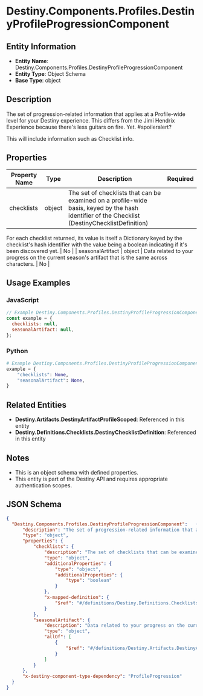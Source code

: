 # Destiny.Components.Profiles.DestinyProfileProgressionComponent

## Entity Information
- **Entity Name**: Destiny.Components.Profiles.DestinyProfileProgressionComponent
- **Entity Type**: Object Schema
- **Base Type**: object

## Description
The set of progression-related information that applies at a Profile-wide level for your Destiny experience. This differs from the Jimi Hendrix Experience because there's less guitars on fire. Yet. #spoileralert?
This will include information such as Checklist info.

## Properties

| Property Name | Type | Description | Required |
|---------------|------|-------------|----------|
| checklists | object | The set of checklists that can be examined on a profile-wide basis, keyed by the hash identifier of the Checklist (DestinyChecklistDefinition)
For each checklist returned, its value is itself a Dictionary keyed by the checklist's hash identifier with the value being a boolean indicating if it's been discovered yet. | No |
| seasonalArtifact | object | Data related to your progress on the current season's artifact that is the same across characters. | No |

## Usage Examples

### JavaScript
```javascript
// Example Destiny.Components.Profiles.DestinyProfileProgressionComponent object
const example = {
  checklists: null,
  seasonalArtifact: null,
};
```

### Python
```python
# Example Destiny.Components.Profiles.DestinyProfileProgressionComponent object
example = {
    "checklists": None,
    "seasonalArtifact": None,
}
```

## Related Entities
- **Destiny.Artifacts.DestinyArtifactProfileScoped**: Referenced in this entity
- **Destiny.Definitions.Checklists.DestinyChecklistDefinition**: Referenced in this entity

## Notes
- This is an object schema with defined properties.
- This entity is part of the Destiny API and requires appropriate authentication scopes.

## JSON Schema
```json
{
  "Destiny.Components.Profiles.DestinyProfileProgressionComponent":   {
      "description": "The set of progression-related information that applies at a Profile-wide level for your Destiny experience. This differs from the Jimi Hendrix Experience because there's less guitars on fire. Yet. #spoileralert?\r\nThis will include information such as Checklist info.",
      "type": "object",
      "properties": {
          "checklists": {
              "description": "The set of checklists that can be examined on a profile-wide basis, keyed by the hash identifier of the Checklist (DestinyChecklistDefinition)\r\nFor each checklist returned, its value is itself a Dictionary keyed by the checklist's hash identifier with the value being a boolean indicating if it's been discovered yet.",
              "type": "object",
              "additionalProperties": {
                  "type": "object",
                  "additionalProperties": {
                      "type": "boolean"
                  }
              },
              "x-mapped-definition": {
                  "$ref": "#/definitions/Destiny.Definitions.Checklists.DestinyChecklistDefinition"
              }
          },
          "seasonalArtifact": {
              "description": "Data related to your progress on the current season's artifact that is the same across characters.",
              "type": "object",
              "allOf": [
                  {
                      "$ref": "#/definitions/Destiny.Artifacts.DestinyArtifactProfileScoped"
                  }
              ]
          }
      },
      "x-destiny-component-type-dependency": "ProfileProgression"
  }
}
```
